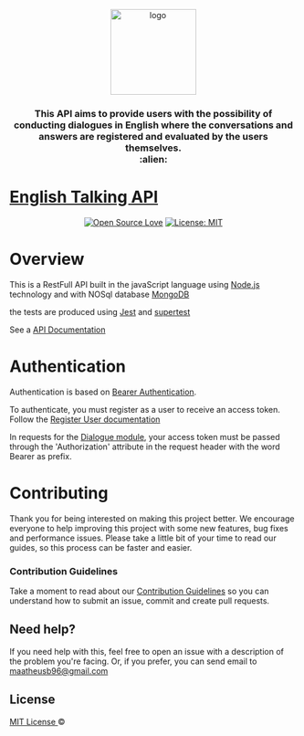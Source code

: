 <p align="center">
  <img src="https://i.ibb.co/4s5X0kD/Whats-App-Image-2020-04-23-at-13-43-12.jpg" height="150" width="150" alt="logo" />
</p>

<h3 align="center">
  This API aims to provide users with the possibility of conducting dialogues in English where the conversations and answers are registered and evaluated by the users themselves. <br> :alien:
</h3>


# [English Talking API](https://documenter.getpostman.com/view/8498314/Szf9V75Q?version=latest)

<div align="center">

[![Open Source Love](https://badges.frapsoft.com/os/v1/open-source.svg?v=103)](https://github.com/ellerbrock/open-source-badges/)
[![License: MIT](https://img.shields.io/badge/License-MIT-green.svg)](https://opensource.org/licenses/MIT)

</div>


# Overview

This is a RestFull API built in the javaScript language using [Node.js](https://nodejs.org/en/download/) technology and with NOSql database 
[MongoDB](https://www.mongodb.com/)

the tests are produced using [Jest](https://jestjs.io/) and [supertest](https://github.com/visionmedia/supertest) 

See a [API Documentation](https://documenter.getpostman.com/view/8498314/Szf9V75Q?version=latest) 

# Authentication

Authentication is based on [Bearer Authentication](https://swagger.io/docs/specification/authentication/bearer-authentication/).

To authenticate, you must register as a user to receive an access token. Follow the [Register User documentation](https://documenter.getpostman.com/view/8498314/Szf9V75Q?version=latest#8cbbe716-28b4-410b-bab3-0cddff5671d6)

In requests for the [Dialogue module](https://documenter.getpostman.com/view/8498314/Szf9V75Q?version=latest#c640e92c-5ec8-4dfe-8185-30de2f6368ca), your access token must be passed through the 'Authorization' attribute in the request header with the word Bearer as prefix.

# Contributing

Thank you for being interested on making this project better. We encourage everyone to help improving this project with some new features, bug fixes and performance issues. Please take a little bit of your time to read our guides, so this process can be faster and easier.

### Contribution Guidelines

Take a moment to read about our [Contribution Guidelines](/.github/CONTRIBUTING.md) so you can understand how to submit an issue, commit and create pull requests.

## Need help?

If you need help with this, feel free to open an issue with a description of the problem you're facing. Or, if you prefer, you can send email to maatheusb96@gmail.com

## License

[MIT License ](https://github.com/barbosamaatheus/english-talking-api/blob/master/LICENSE) © 
